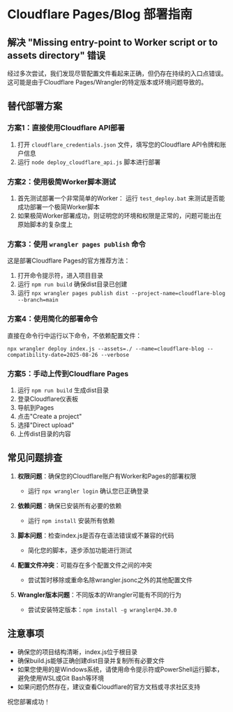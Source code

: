 # Cloudflare Pages/Blog 部署指南

## 解决 "Missing entry-point to Worker script or to assets directory" 错误

经过多次尝试，我们发现尽管配置文件看起来正确，但仍存在持续的入口点错误。这可能是由于Cloudflare Pages/Wrangler的特定版本或环境问题导致的。

## 替代部署方案

### 方案1：直接使用Cloudflare API部署

1. 打开 `cloudflare_credentials.json` 文件，填写您的Cloudflare API令牌和账户信息
2. 运行 `node deploy_cloudflare_api.js` 脚本进行部署

### 方案2：使用极简Worker脚本测试

1. 首先测试部署一个非常简单的Worker：
   运行 `test_deploy.bat` 来测试是否能成功部署一个极简Worker脚本
2. 如果极简Worker部署成功，则证明您的环境和权限是正常的，问题可能出在原始脚本的复杂度上

### 方案3：使用 `wrangler pages publish` 命令

这是部署Cloudflare Pages的官方推荐方法：

1. 打开命令提示符，进入项目目录
2. 运行 `npm run build` 确保dist目录已创建
3. 运行 `npx wrangler pages publish dist --project-name=cloudflare-blog --branch=main`

### 方案4：使用简化的部署命令

直接在命令行中运行以下命令，不依赖配置文件：

```
npx wrangler deploy index.js --assets=./ --name=cloudflare-blog --compatibility-date=2025-08-26 --verbose
```

### 方案5：手动上传到Cloudflare Pages

1. 运行 `npm run build` 生成dist目录
2. 登录Cloudflare仪表板
3. 导航到Pages
4. 点击"Create a project"
5. 选择"Direct upload"
6. 上传dist目录的内容

## 常见问题排查

1. **权限问题**：确保您的Cloudflare账户有Worker和Pages的部署权限
   - 运行 `npx wrangler login` 确认您已正确登录

2. **依赖问题**：确保已安装所有必要的依赖
   - 运行 `npm install` 安装所有依赖

3. **脚本问题**：检查index.js是否存在语法错误或不兼容的代码
   - 简化您的脚本，逐步添加功能进行测试

4. **配置文件冲突**：可能存在多个配置文件之间的冲突
   - 尝试暂时移除或重命名除wrangler.jsonc之外的其他配置文件

5. **Wrangler版本问题**：不同版本的Wrangler可能有不同的行为
   - 尝试安装特定版本：`npm install -g wrangler@4.30.0`

## 注意事项

- 确保您的项目结构清晰，index.js位于根目录
- 确保build.js能够正确创建dist目录并复制所有必要文件
- 如果您使用的是Windows系统，请使用命令提示符或PowerShell运行脚本，避免使用WSL或Git Bash等环境
- 如果问题仍然存在，建议查看Cloudflare的官方文档或寻求社区支持

祝您部署成功！
